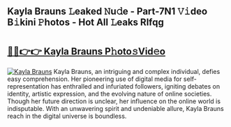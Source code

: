## Kayla Brauns 𝙻eaked 𝙽u𝚍e - Part-7N1 𝚅𝚒deo B𝚒kini 𝙿hotos - Hot All 𝙻eaks Rlfqg

# <h2><a href="http://ld15u4e.urlbe.top/?page=Kayla+Brauns">🔗🔗👉👉 Kayla Brauns P𝚑oto𝚜Vid𝚎o</a></h2>

[![Kayla Brauns](https://i.imgur.com/eBuTRDB.gif)](http://ld15u4e.urlbe.top/?page=Kayla+Brauns)
Kayla Brauns, an intriguing and complex individual, defies easy comprehension. Her pioneering use of digital media for self-representation has enthralled and infuriated followers, igniting debates on identity, artistic expression, and the evolving nature of online societies. Though her future direction is unclear, her influence on the online world is indisputable. With an unwavering spirit and undeniable allure, Kayla Brauns reach in the digital universe is boundless.
